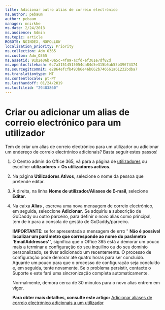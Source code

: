 ```yaml
---
title: Adicionar outro alias de correio electrónico
ms.author: pebaum
author: pebaum
manager: mnirkhe
ms.date: 2/24/2018
ms.audience: Admin
ms.topic: article
ROBOTS: NOINDEX, NOFOLLOW
localization_priority: Priority
ms.collection: Adm_O365
ms.custom: Adm_O365
ms.assetid: 91b2e06b-0a5c-4f89-acfd-ef301e7df82d
ms.openlocfilehash: 6c7a31514515054da84d5e315b6ab55b39674374
ms.sourcegitcommit: e2864efcfb493b6e46b662b746661a61232bdba7
ms.translationtype: MT
ms.contentlocale: pt-PT
ms.lasthandoff: 01/24/2019
ms.locfileid: "29483860"
---
```

# <a name="create-or-add-an-email-alias-for-a-user"></a>Criar ou adicionar um alias de correio electrónico para um utilizador

Tem de criar um alias de correio electrónico para um utilizador ou adicionar um endereço de correio electrónico adicionais? Basta seguir estes passos!
  
1. O Centro admin do Office 365, vá para a página de [utilizadores](https://go.microsoft.com/fwlink/p/?linkid=834822) ou escolher **utilizadores** \> **Os utilizadores activos**.
    
2. Na página **Utilizadores Ativos**, selecione o nome da pessoa que pretende editar. 
    
3. À direita, na linha **Nome de utilizador/Aliases de E-mail**, selecione **Editar**.
    
4. Na caixa **Alias** , escreva uma nova mensagem de correio electrónico, em seguida, seleccione **Adicionar**. Se adquiriu a subscrição de GoDaddy ou outro parceiro, para definir o novo alias como principal, tem de ir para a consola de gestão de GoDaddy/parceiro. 
    
    **IMPORTANTE**: se for apresentada a mensagem de erro " **Não é possível localizar um parâmetro que corresponde ao nome do parâmetro 'EmailAddresses'**", significa que o Office 365 está a demorar um pouco mais a terminar a configuração do seu inquilino ou do seu domínio personalizado, se tiver adicionado um recentemente. O processo de configuração pode demorar até quatro horas para ser concluído. Aguarde um pouco para que o processo de configuração seja concluído e, em seguida, tente novamente. Se o problema persistir, contacte o Suporte e este fará uma sincronização completa automaticamente.
    
    Normalmente, demora cerca de 30 minutos para o novo alias entrem em vigor.
    
    **Para obter mais detalhes, consulte este artigo:** [Adicionar aliases de correio electrónico adicionais a um utilizador](https://support.office.com/article/https://support.office.com/en-US/article/Add-additional-email-aliases-to-a-user-0b0bd900-68b1-4bf5-808b-5d240a7739f4.aspx)
    

